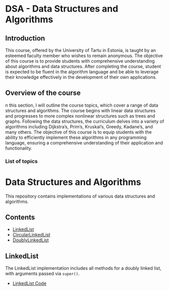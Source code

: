 # DSA - Data Structures and Algorithms

## Introduction

This course, offered by the University of Tartu in Estonia, is taught by an esteemed
faculty member who wishes to remain anonymous. The objective of this course is to
provide students with comprehensive understanding about algorithms and data structures.
After completing the course, student is expected to be fluent in the algorithm language
and be able to leverage their knowledge effectively in the development of
their own applications.

## Overview of the course

n this section, I will outline the course topics, which cover a range of data structures
and algorithms. The course begins with linear data structures and progresses to more
complex nonlinear structures such as trees and graphs. Following the data structures,
the curriculum delves into a variety of algorithms including Dijkstra’s,
Prim’s, Kruskal’s, Greedy, Kadane’s, and many others. The objective of this course is
to equip students with the ability to efficiently implement these algorithms in any
programming language, ensuring a comprehensive understanding of their application and
functionality.

### List of topics

# Data Structures and Algorithms

This repository contains implementations of various data structures and algorithms.

## Contents

- [LinkedList](./src/linked_lists/linked_list/implementation/linked_list.py)
- [CircularLinkedList](./src/linked_lists/circular_linked_list/implementation/circular_linked_list.py)
- [DoublyLinkedList](./src/linked_lists/doubly_linked_list/implementation/doubly_linked_list.py)

## LinkedList

The LinkedList implementation includes all methods for a doubly linked list, with arguments passed via `super()`.

- [LinkedList Code](./src/linked_lists/linked_list/implementation/linked_list.py)

